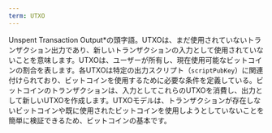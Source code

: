 ```yaml
---
term: UTXO
---
```

Unspent Transaction Output*の頭字語。UTXOは、まだ使用されていないトランザクション出力であり、新しいトランザクションの入力として使用されていないことを意味します。UTXOは、ユーザーが所有し、現在使用可能なビットコインの割合を表します。各UTXOは特定の出力スクリプト（`scriptPubKey`）に関連付けられており、ビットコインを使用するために必要な条件を定義している。ビットコインのトランザクションは、入力としてこれらのUTXOを消費し、出力として新しいUTXOを作成します。UTXOモデルは、トランザクションが存在しないビットコインや既に使用されたビットコインを使用しようとしていないことを簡単に検証できるため、ビットコインの基本です。